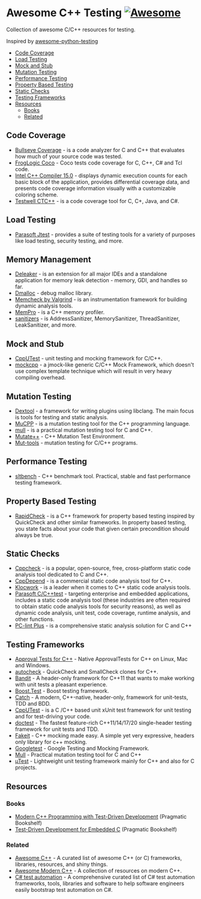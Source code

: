 # Awesome C++ Testing [![Awesome](https://awesome.re/badge.svg)](https://awesome.re)
Collection of awesome C/C++ resources for testing.

Inspired by [awesome-python-testing](https://github.com/cleder/awesome-python-testing)

- [Code Coverage](#code-coverage)
- [Load Testing](#load-testing)
- [Mock and Stub](#mock-and-stub)
- [Mutation Testing](#mutation-testing)
- [Performance Testing](#performance-testing)
- [Property Based Testing](#property-based-testing)
- [Static Checks](#static-checks)
- [Testing Frameworks](#testing-frameworks)
- [Resources](#resources)
    - [Books](#books)
    - [Related](#related)

## Code Coverage

- [Bullseye Coverage](https://www.bullseye.com/whatsNew.html#8_13) - is a code analyzer for C and C++ that evaluates how much of your source code was tested.
- [FrogLogic Coco](https://doc.froglogic.com/squish-coco/latest) - Coco tests code coverage for C, C++, C# and Tcl code.
- [Intel C++ Compiler 15.0](https://www.intel.com/content/www/us/en/developer/tools/documentation.html) - displays dynamic execution counts for each basic block of the application, provides differential coverage data, and presents code coverage information visually with a customizable coloring scheme.
- [Testwell CTC++](https://www.testwell.fi/ctcdesc.html) - is a code coverage tool for C, C+, Java, and C#.

## Load Testing

- [Parasoft Jtest](https://parasoft.force.com) - provides a suite of testing tools for a variety of purposes like load testing, security testing, and more.

## Memory Management

- [Deleaker](https://www.deleaker.com) - is an extension for all major IDEs and a standalone application for memory leak detection - memory, GDI, and handles so far.
- [Dmalloc](https://dmalloc.com) - debug malloc library.
- [Memcheck by Valgrind](https://valgrind.org) - is an instrumentation framework for building dynamic analysis tools. 
- [MemPro](https://www.puredevsoftware.com/mempro/index.htm) - is a C++ memory profiler.
- [sanitizers](https://github.com/google/sanitizers) - is AddressSanitizer, MemorySanitizer, ThreadSanitizer, LeakSanitizer, and more.

## Mock and Stub

- [CppUTest](https://github.com/cpputest/cpputest) - unit testing and mocking framework for C/C++.
- [mockcpp](https://github.com/sinojelly/mockcpp) - a jmock-like generic C/C++ Mock Framework, which doesn't use complex template technique which will result in very heavy compiling overhead.

## Mutation Testing

- [Dextool](https://github.com/joakim-brannstrom/dextool) - a framework for writing plugins using libclang. The main focus is tools for testing and static analysis.
- [MuCPP](https://ucase.uca.es/mucpp/#:~:text=MuCPP%20is%20a%20mutation%20testing,applied%20using%20the%20Clang%20compiler.) - is a mutation testing tool for the C++ programming language.
- [mull](https://github.com/mull-project/mull) - is a practical mutation testing tool for C and C++.
- [Mutate++](https://github.com/nlohmann/mutate_cpp) - C++ Mutation Test Environment.
- [Mut-tools](https://cris.vtt.fi/en/publications/mut-tools-mutation-testing-for-cc-programs) - mutation testing for C/C++ programs.

## Performance Testing

- [sltbench](https://github.com/ivafanas/sltbench) - C++ benchmark tool. Practical, stable and fast performance testing framework.

## Property Based Testing

* [RapidCheck](https://github.com/emil-e/rapidcheck) - is a C++ framework for property based testing inspired by QuickCheck and other similar frameworks. In property based testing, you state facts about your code that given certain precondition should always be true.

## Static Checks

- [Cppcheck](https://cppcheck.sourceforge.io) - is a popular, open-source, free, cross-platform static code analysis tool dedicated to C and C++. 
- [CppDepend](https://www.cppdepend.com) - is a commercial static code analysis tool for C++.
- [Klocwork](https://www.perforce.com/products/klocwork) - is a leader when it comes to C++ static code analysis tools.
- [Parasoft C/C++test](https://www.parasoft.com/products/parasoft-c-ctest) - targeting enterprise and embedded applications, includes a static code analysis tool (these industries are often required to obtain static code analysis tools for security reasons), as well as dynamic code analysis, unit test, code coverage, runtime analysis, and other functions.
- [PC-lint Plus](https://gimpel.com) - is a comprehensive static analysis solution for C and C++

## Testing Frameworks

- [Approval Tests for C++](https://github.com/approvals/ApprovalTests.cpp) - Native ApprovalTests for C++ on Linux, Mac and Windows.
- [autocheck](https://github.com/thejohnfreeman/autocheck) - QuickCheck and SmallCheck clones for C++.
- [Bandit](https://banditcpp.github.io/bandit) - A header-only framework for C++11 that wants to make working with unit tests a pleasant experience.
- [Boost.Test](https://www.boost.org/doc/libs/1_70_0/libs/test/doc/html/index.html) - Boost testing framework.
- [Catch](https://github.com/catchorg/Catch2) - A modern, C++-native, header-only, framework for unit-tests, TDD and BDD.
- [CppUTest](https://cpputest.github.io) - is a C /C++ based unit xUnit test framework for unit testing and for test-driving your code.
- [doctest](https://github.com/onqtam/doctest) - The fastest feature-rich C++11/14/17/20 single-header testing framework for unit tests and TDD.
- [Fakeit](https://github.com/eranpeer/FakeIt) - C++ mocking made easy. A simple yet very expressive, headers only library for c++ mocking.
- [Googletest](https://github.com/google/googletest) - Google Testing and Mocking Framework.
- [Mull](https://github.com/mull-project/mull) - Practical mutation testing tool for C and C++
- [µTest](https://github.com/tymonx/utest) - Lightweight unit testing framework mainly for C++ and also for C projects. 

## Resources

### Books

- [Modern C++ Programming with Test-Driven Development](https://pragprog.com/titles/lotdd/modern-c-programming-with-test-driven-development) (Pragmatic Bookshelf)
- [Test-Driven Development for Embedded C](https://pragprog.com/titles/jgade/test-driven-development-for-embedded-c) (Pragmatic Bookshelf)

### Related

- [Awesome C++](https://github.com/fffaraz/awesome-cpp) - A curated list of awesome C++ (or C) frameworks, libraries, resources, and shiny things.
- [Awesome Modern C++](https://github.com/rigtorp/awesome-modern-cpp#testing) - A collection of resources on modern C++.
- [C# test automation](https://github.com/atinfo/awesome-test-automation/blob/master/c%23-test-automation.md) - A comprehensive curated list of C# test automation frameworks, tools, libraries and software to help software engineers easily bootstrap test automation on C#.
